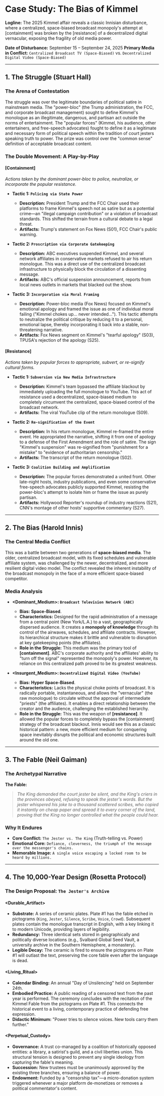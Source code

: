 <!--
This is a completed Case Study based on the Rosetta Protocol.
It serves as an example and a prewriting draft for Short Paper 1.
-->

# Case Study: The Bias of Kimmel
**Logline:** The 2025 Kimmel affair reveals a classic Innisian disturbance, where a centralized, space-biased broadcast monopoly's attempt at [containment] was broken by the [resistance] of a decentralized digital vernacular, exposing the fragility of old media power.

**Date of Disturbance:** September 15 – September 24, 2025
**Primary Media in Conflict:** `Centralized Broadcast TV (Space-Biased)` vs. `Decentralized Digital Video (Space-Biased)`

---

## 1. The Struggle (Stuart Hall)

<!--
**Paper 1 Section:** This maps directly to your "Historical Context" and "Social Impact Analysis" sections. The "Arena" sets the context, while the "Double Movement" details the impact, resistance, and power shifts.
-->

### The Arena of Contestation
The struggle was over the legitimate boundaries of political satire in mainstream media. The "power-bloc" (the Trump administration, the FCC, and corporate broadcast management) sought to define Kimmel's monologue as an illegitimate, dangerous, and partisan act outside the norms of entertainment. The "popular forces" (Kimmel, his audience, other entertainers, and free-speech advocates) fought to define it as a legitimate and necessary form of political speech within the tradition of court jesters speaking truth to power. The prize was control over the "common sense" definition of acceptable broadcast content.

### The Double Movement: A Play-by-Play

#### **[Containment]**
*Actions taken by the dominant power-bloc to police, neutralize, or incorporate the popular resistance.*

*   **Tactic 1: `Policing via State Power`**
    *   **Description:** President Trump and the FCC Chair used their platforms to frame Kimmel's speech not as satire but as a potential crime—an "illegal campaign contribution" or a violation of broadcast standards. This shifted the terrain from a cultural debate to a legal threat.
    *   **Artifacts:** Trump's statement on Fox News (S01), FCC Chair's public warning.

*   **Tactic 2: `Proscription via Corporate Gatekeeping`**
    *   **Description:** ABC executives suspended Kimmel, and several network affiliates in conservative markets refused to air his return monologue. This was a direct use of the centralized broadcast infrastructure to physically block the circulation of a dissenting message.
    *   **Artifacts:** ABC's official suspension announcement, reports from local news outlets in markets that blacked out the show.

*   **Tactic 3: `Incorporation via Moral Framing`**
    *   **Description:** Power-bloc media (Fox News) focused on Kimmel's emotional apology and framed the issue as one of individual moral failing ("Kimmel chokes up... never intended..."). This tactic attempts to neutralize the political critique by reducing it to a personal, emotional lapse, thereby incorporating it back into a stable, non-threatening narrative.
    *   **Artifacts:** Fox News segment on Kimmel's "tearful apology" (S03), TPUSA's rejection of the apology (S25).

#### **[Resistance]**
*Actions taken by popular forces to appropriate, subvert, or re-signify cultural forms.*

*   **Tactic 1: `Subversion via New Media Infrastructure`**
    *   **Description:** Kimmel's team bypassed the affiliate blackout by immediately uploading the full monologue to YouTube. This act of resistance used a decentralized, space-biased medium to completely circumvent the centralized, space-biased control of the broadcast network.
    *   **Artifacts:** The viral YouTube clip of the return monologue (S09).

*   **Tactic 2: `Re-signification of the Event`**
    *   **Description:** In his return monologue, Kimmel re-framed the entire event. He appropriated the narrative, shifting it from one of apology to a defense of the First Amendment and the role of satire. The sign "Kimmel's suspension" was re-signified from "punishment for a mistake" to "evidence of authoritarian censorship."
    *   **Artifacts:** The transcript of the return monologue (S02).

*   **Tactic 3: `Coalition Building and Amplification`**
    *   **Description:** The popular forces demonstrated a united front. Other late-night hosts, industry publications, and even some conservative free-speech advocates publicly supported Kimmel, resisting the power-bloc's attempt to isolate him or frame the issue as purely partisan.
    *   **Artifacts:** Hollywood Reporter's roundup of industry reactions (S21), CNN's montage of other hosts' supportive commentary (S27).

---

## 2. The Bias (Harold Innis)

<!--
**Paper 1 Section:** This maps directly to "Media Theory Application." Use this analysis to explain how Innis's concepts of media bias and monopolies of knowledge illuminate the power dynamics of the event.
-->

### The Central Media Conflict
This was a battle between two generations of **space-biased media**. The older, centralized broadcast model, with its fixed schedules and vulnerable affiliate system, was challenged by the newer, decentralized, and more resilient digital video model. The conflict revealed the inherent instability of the broadcast monopoly in the face of a more efficient space-biased competitor.

### Media Analysis

*   **<Dominant_Medium>: `Broadcast Television Network (ABC)`**
    *   **Bias:** **Space-Biased**.
    *   **Characteristics:** Designed for the rapid administration of a message from a central point (New York/L.A.) to a vast, geographically dispersed audience. It creates a **monopoly of knowledge** through its control of the airwaves, schedules, and affiliate contracts. However, its hierarchical structure makes it brittle and vulnerable to disruption at key gatekeeping points (the affiliates).
    *   **Role in the Struggle:** This medium was the primary tool of **[containment]**. ABC's corporate authority and the affiliates' ability to "turn off the signal" represented the monopoly's power. However, its reliance on this centralized path proved to be its greatest weakness.

*   **<Insurgent_Medium>: `Decentralized Digital Video (YouTube)`**
    *   **Bias:** **Hyper Space-Biased**.
    *   **Characteristics:** Lacks the physical choke points of broadcast. It is radically portable, instantaneous, and allows the "vernacular" (the raw monologue) to circulate without the approval of intermediate "priests" (the affiliates). It enables a direct relationship between the creator and the audience, challenging the established hierarchy.
    *   **Role in the Struggle:** This was the weapon of **[resistance]**. It allowed the popular forces to completely bypass the [containment] strategy of the broadcast blackout. Innis would see this as a classic historical pattern: a new, more efficient medium for conquering space inevitably disrupts the political and economic structures built around the old one.

---

## 3. The Fable (Neil Gaiman)

<!--
**Paper 1 Section:** This provides a powerful, memorable way to frame your thesis and conclusion. The fable is your core argument, distilled into its most enduring form.
-->

### The Archetypal Narrative

**The Fable:**
> *The King demanded the court jester be silent, and the King's criers in the provinces obeyed, refusing to speak the jester's words. But the jester whispered his joke to a thousand scattered scribes, who copied it instantly on cheap paper and spread it to every corner of the land, proving that the King no longer controlled what the people could hear.*

### Why It Endures

*   **Core Conflict:** `The Jester vs. The King` (Truth-telling vs. Power)
*   **Emotional Core:** `Defiance, cleverness, the triumph of the message over the messenger's chains.`
*   **Memorable Image:** `A single voice escaping a locked room to be heard by millions.`

---

## 4. The 10,000-Year Design (Rosetta Protocol)

<!--
**Paper 1 Section:** This maps to "Contemporary Relevance." Use this speculative design to argue what timeless patterns your case study reveals and how they might inform our approach to future media.
-->

### The Design Proposal: `The Jester's Archive`

#### **<Durable_Artifact>**
*   **Substrate:** A series of ceramic plates. Plate #1 has the fable etched in pictograms (`King`, `Jester`, `Silence`, `Scribe`, `Voice`, `Crowd`). Subsequent plates contain the monologue transcript in English, with a key linking it to modern Unicode, providing layers of legibility.
*   **Redundancy:** Three identical sets stored in geographically and politically diverse locations (e.g., Svalbard Global Seed Vault, a university archive in the Southern Hemisphere, a monastery).
*   **Legible Decay:** The ceramic is fired to ensure the pictograms on Plate #1 will outlast the text, preserving the core fable even after the language is dead.

#### **<Living_Ritual>**
*   **Calendar Binding:** An annual "Day of Unsilencing" held on September 24th.
*   **Embodied Practice:** A public reading of a censored text from the past year is performed. The ceremony concludes with the recitation of the Kimmel Fable from the pictograms on Plate #1. This connects the historical event to a living, contemporary practice of defending free expression.
*   **Didactic Minimum:** "Power tries to silence voices. New tools carry them further."

#### **<Perpetual_Custody>**
*   **Governance:** A trust co-managed by a coalition of historically opposed entities: a library, a satirist's guild, and a civil liberties union. This structural tension is designed to prevent any single ideology from capturing the fable's meaning.
*   **Succession:** New trustees must be unanimously approved by the existing three branches, ensuring a balance of power.
*   **Endowment:** Funded by a "censorship tax"—a micro-donation system triggered whenever a major platform de-monetizes or removes a political commentator's content.

